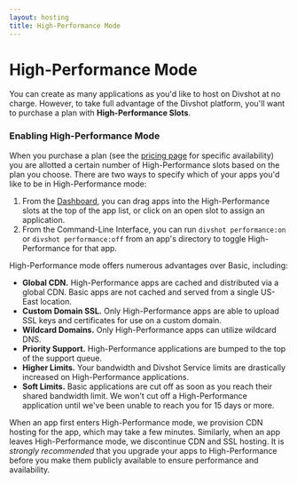 ```yaml
---
layout: hosting
title: High-Performance Mode
---
```


# High-Performance Mode

<p class="lead">You can create as many applications as you'd like to host on
Divshot at no charge. However, to take full advantage of the Divshot platform,
you'll want to purchase a plan with <b>High-Performance Slots</b>.</p>

### Enabling High-Performance Mode

When you purchase a plan (see the [pricing page](http://www.divshot.com/pricing)
for specific availability) you are allotted a certain number of High-Performance slots
based on the plan you choose. There are two ways to specify which of your apps
you'd like to be in High-Performance mode:

1. From the [Dashboard](https://dashboard.divshot.com), you can drag apps into
   the High-Performance slots at the top of the app list, or click on an open slot
   to assign an application.
2. From the Command-Line Interface, you can run `divshot performance:on` or
   `divshot performance:off` from an app's directory to toggle High-Performance for
   that app.

High-Performance mode offers numerous advantages over Basic, including:

* **Global CDN.** High-Performance apps are cached and distributed via a global CDN.
  Basic apps are not cached and served from a single US-East location.
* **Custom Domain SSL.** Only High-Performance apps are able to upload SSL
  keys and certificates for use on a custom domain.
* **Wildcard Domains.** Only High-Performance apps can utilize wildcard DNS.
* **Priority Support.** High-Performance applications are bumped to the top of the
  support queue.
* **Higher Limits.** Your bandwidth and Divshot Service limits are drastically
  increased on High-Performance applications.
* **Soft Limits.** Basic applications are cut off as soon as you reach
  their shared bandwidth limit. We won't cut off a High-Performance application until
  we've been unable to reach you for 15 days or more.

When an app first enters High-Performance mode, we provision CDN hosting for the
app, which may take a few minutes. Similarly, when an app leaves High-Performance
mode, we discontinue CDN and SSL hosting. It is *strongly recommended* that you
upgrade your apps to High-Performance before you make them publicly available to
ensure performance and availability.
